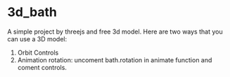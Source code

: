 # 3d_bath
A simple project by threejs and free 3d model.
Here are two ways that you can use a 3D model:
1. Orbit Controls  
2. Animation rotation: uncoment bath.rotation in animate function and coment controls.

